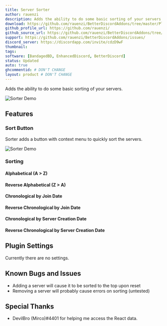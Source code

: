```yaml
---
title: Server Sorter
author: rauenzi
description: Adds the ability to do some basic sorting of your servers.
download: https://github.com/rauenzi/BetterDiscordAddons/tree/master/Plugins/ServerSorter
github_profile_url: https://github.com/rauenzi/
github_source_url: https://github.com/rauenzi/BetterDiscordAddons/tree/master/Plugins/ServerSorter
support: https://github.com/rauenzi/BetterDiscordAddons/issues/
discord_server: https://discordapp.com/invite/cdzD9wF
thumbnail:
tags:
software: [BandagedBD, EnhancedDiscord, BetterDiscord]
status: Updated
auto: true
ghcommentid: # DON'T CHANGE
layout: product # DON'T CHANGE
---
```

Adds the ability to do some basic sorting of your servers.

![Sorter Demo](https://thumbs.gfycat.com/KeenDisastrousBighornedsheep-size_restricted.gif)

## Features

### Sort Button
Sorter adds a button with context menu to quickly sort the servers.

![Sorter Demo](https://i.imgur.com/zVUWQEK.png)

### Sorting

#### Alphabetical (A > Z)

#### Reverse Alphabetical (Z > A)

#### Chronological by Join Date

#### Reverse Chronological by Join Date

#### Chronological by Server Creation Date

#### Reverse Chronological by Server Creation Date

## Plugin Settings

Currently there are no settings. 

## Known Bugs and Issues
 - Adding a server will cause it to be sorted to the top upon reset
 - Removing a server will probably cause errors on sorting (untested)

## Special Thanks
 - DevilBro (Mirco)#4401 for helping me access the React data.